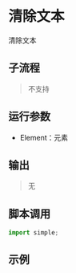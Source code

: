 # 清除文本 
清除文本


## 子流程
> 不支持


## 运行参数

* Element：元素


## 输出

> 无


## 脚本调用

```python
import simple;

```

## 示例